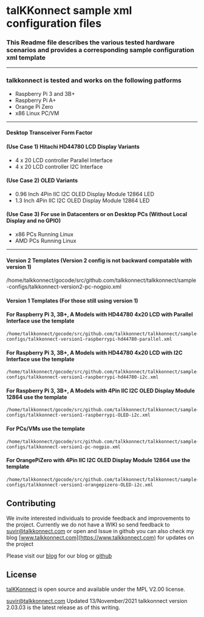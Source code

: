 # talKKonnect sample xml configuration files

### This Readme file describes the various tested hardware scenarios and provides a corresponding sample configuration xml template

---
### talkkonnect is tested and works on the following patforms

* Raspberry Pi 3 and 3B+
* Raspberry Pi A+
* Orange Pi Zero
* x86 Linux PC/VM
---
#### Desktop Transceiver Form Factor
#### (Use Case 1) Hitachi HD44780 LCD Display Variants 
* 4 x 20 LCD controller Parallel Interface
* 4 x 20 LCD controller I2C Interface

#### (Use Case 2) OLED Variants 
* 0.96 Inch 4Pin IIC I2C OLED Display Module 12864 LED
* 1.3  Inch 4Pin IIC I2C OLED Display Module 12864 LED

#### (Use Case 3) For use in Datacenters or on Desktop PCs (Without Local Display and no GPIO)
* x86 PCs Running Linux
* AMD PCs Running Linux
---
#### Version 2 Templates (Version 2 config is not backward compatable with version 1)
/home/talkkonnect/gocode/src/github.com/talkkonnect/talkkonnect/sample-configs/talkkonnect-version2-pc-nogpio.xml


#### Version 1 Templates (For those still using version 1)
#### For Raspberry Pi 3, 3B+, A Models with HD44780 4x20 LCD with Parallel Interface use the template
````
/home/talkkonnect/gocode/src/github.com/talkkonnect/talkkonnect/sample-configs/talkkonnect-version1-raspberrypi-hd44780-parallel.xml
`````

#### For Raspberry Pi 3, 3B+, A Models with HD44780 4x20 LCD with I2C Interface use the template
````
/home/talkkonnect/gocode/src/github.com/talkkonnect/talkkonnect/sample-configs/talkkonnect-version1-raspberrypi-hd44780-i2c.xml
````

#### For Raspberry Pi 3, 3B+, A Models with 4Pin IIC I2C OLED Display Module 12864  use the template
````
/home/talkkonnect/gocode/src/github.com/talkkonnect/talkkonnect/sample-configs/talkkonnect-version1-raspberrypi-OLED-i2c.xml
````

#### For PCs/VMs use the template
````
/home/talkkonnect/gocode/src/github.com/talkkonnect/talkkonnect/sample-configs/talkkonnect-version1-pc-nogpio.xml
````

#### For OrangePiZero with 4Pin IIC I2C OLED Display Module 12864  use the template
````
/home/talkkonnect/gocode/src/github.com/talkkonnect/talkkonnect/sample-configs/talkkonnect-version1-orangepizero-OLED-i2c.xml
````


## Contributing 
We invite interested individuals to provide feedback and improvements to the project. Currently we do not have a WIKI so send feedback to <suvir@talkkonnect.com> or open and Issue in github
you can also check my blog  [www.talkkonnect.com](https://www.talkkonnect.com) for updates on the project

Please visit our [blog](www.talkkonnect.com) for our blog or [github](github.com/talkkonnect)

## License 
[talKKonnect](http://www.talkkonnect.com) is open source and available under the MPL V2.00 license.

<suvir@talkkonnect.com> Updated 13/November/2021  talkkonnect version 2.03.03 is the latest release as of this writing.

